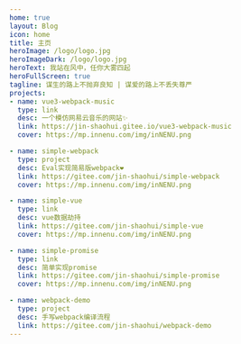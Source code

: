 ```yaml
---
home: true
layout: Blog
icon: home
title: 主页
heroImage: /logo/logo.jpg
heroImageDark: /logo/logo.jpg
heroText: 我站在风中，任你大雾四起
heroFullScreen: true
tagline: 谋生的路上不抛弃良知 | 谋爱的路上不丢失尊严
projects:
- name: vue3-webpack-music
  type: link
  desc: 一个模仿网易云音乐的网站✨
  link: https://jin-shaohui.gitee.io/vue3-webpack-music
  cover: https://mp.innenu.com/img/inNENU.png

- name: simple-webpack
  type: project
  desc: Eval实现简易版webpack❤
  link: https://gitee.com/jin-shaohui/simple-webpack
  cover: https://mp.innenu.com/img/inNENU.png

- name: simple-vue
  type: link
  desc: vue数据劫持
  link: https://gitee.com/jin-shaohui/simple-vue
  cover: https://mp.innenu.com/img/inNENU.png

- name: simple-promise
  type: link
  desc: 简单实现promise
  link: https://gitee.com/jin-shaohui/simple-promise
  cover: https://mp.innenu.com/img/inNENU.png

- name: webpack-demo
  type: project
  desc: 手写webpack编译流程
  link: https://gitee.com/jin-shaohui/webpack-demo
---
```

